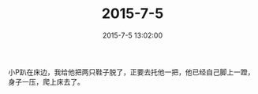 ﻿---
title: 2015-7-5
date: 2015-7-5 13:02:00
tags:
categories: 爸爸
---
小P趴在床边，我给他把两只鞋子脱了，正要去托他一把，他已经自己脚上一蹬，身子一压，爬上床去了。
